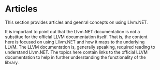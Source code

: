 # Articles
This section provides articles and geenral concepts on using Llvm.NET. 

It is important to point out that the Llvm.NET documentation is not a substitue
for the official LLVM documentation itself. That is, the content here is focused on
using Lllvm.NET and how it maps to the underlying LLVM. The LLVM documentation is,
generally speaking, required reading to understand Llvm.NET. The topics here contain
links to the official LLVM documentation to help in further understanding the
functionality of the library.
